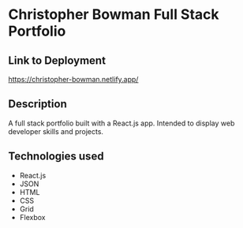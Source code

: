 # Christopher Bowman Full Stack Portfolio

## Link to Deployment

https://christopher-bowman.netlify.app/

## Description

A full stack portfolio built with a React.js app. Intended to display web developer skills and projects.

## Technologies used

- React.js
- JSON
- HTML
- CSS
- Grid
- Flexbox
